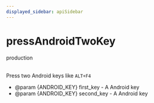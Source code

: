 ```yaml
---
displayed_sidebar: apiSidebar
---
```

# pressAndroidTwoKey
<span class="theme-doc-version-badge badge badge--success">production</span><br/><br/>

Press two Android keys like `ALT+F4`

   * @param {ANDROID_KEY} first_key - A Android key
   * @param {ANDROID_KEY} second_key - A Android key
